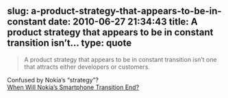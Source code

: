 slug: a-product-strategy-that-appears-to-be-in-constant
date: 2010-06-27 21:34:43
title: A product strategy that appears to be in constant transition isn’t...
type: quote
---

> A product strategy that appears to be in constant transition isn’t one that attracts either developers or customers.

Confused by Nokia’s “strategy”?  
[When Will Nokia’s Smartphone Transition End?](http://gigaom.com/2010/06/27/when-will-nokias-smartphone-transition-end/)

